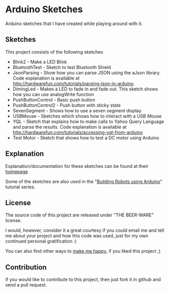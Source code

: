 # Arduino Sketches

Arduino sketches that I have created while playing around with it.

## Sketches

This project consists of the following sketches

- Blink2 - Make a LED Blink
- BluetoothTest - Sketch to test Bluetooth Shield
- JsonParsing - Show how you can parse JSON using the aJson library. Code explanation is available at http://hardwarefun.com/tutorials/parsing-json-in-arduino
- DimingLed - Makes a LED to fade in and fade out. This sketch shows how you can use analogWrite function
- PushButtonControl - Basic push button
- PushButtonControl2 - Push button with sticky state
- SevenSegment - Shows how to use a seven segment display
- USBMouse - Sketches which shows how to interact with a USB Mouse
- YQL - Sketch that explains how to make calls to Yahoo Query Language and parse the results. Code explanation is available at http://hardwarefun.com/tutorials/accessing-yql-from-arduino
- Test Motor - Sketch that shows how to test a DC motor using Arduino

## Explanation

Explanation/documentation for these sketches can be found at their [homepage](http://hardwarefun.com/)

Some of the sketches are also used in the "[Building Robots using Arduino](http://hardwarefun.com/tutorials/building-robots-using-arduino)" tutorial series.

## License

The source code of this project are released under "THE BEER-WARE" license.

I would, however, consider it a great courtesy if you could email me and tell me about your project and how this code was used, just for my own continued personal gratification :)

You can also find other ways to [make me happy](http://sudarmuthu.com/if-you-wanna-thank-me), if you liked this project ;)

Contribution
-------------

If you would like to contribute to this project, then just fork it in github and send a pull request. 

